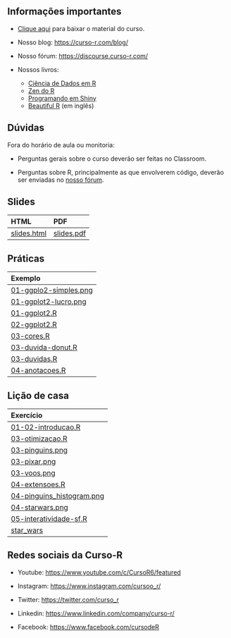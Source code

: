 
<!-- README.md is generated from README.Rmd. Please edit that file -->

## Informações importantes

- [Clique
  aqui](https://github.com/curso-r/202308-visualizacao/archive/refs/heads/main.zip)
  para baixar o material do curso.

- Nosso blog: <https://curso-r.com/blog/>

- Nosso fórum: <https://discourse.curso-r.com/>

- Nossos livros:

  - [Ciência de Dados em R](https://livro.curso-r.com/)
  - [Zen do R](https://curso-r.github.io/zen-do-r/)
  - [Programando em Shiny](https://programando-em-shiny.curso-r.com/)
  - [Beautiful R](https://curso-r.github.io/beautiful-r/) (em inglês)

## Dúvidas

Fora do horário de aula ou monitoria:

- Perguntas gerais sobre o curso deverão ser feitas no Classroom.

- Perguntas sobre R, principalmente as que envolverem código, deverão
  ser enviadas no [nosso fórum](https://discourse.curso-r.com/).

## Slides

| HTML                                                                            | PDF                                                                           |
|:--------------------------------------------------------------------------------|:------------------------------------------------------------------------------|
| [slides.html](https://curso-r.github.io/main-visualizacao/slides/slides.html#1) | [slides.pdf](https://curso-r.github.io/202308-visualizacao/slides/slides.pdf) |

## Práticas

| Exemplo                                                                                               |
|:------------------------------------------------------------------------------------------------------|
| [01-ggplo2-simples.png](https://curso-r.github.io/202308-visualizacao/praticas/01-ggplo2-simples.png) |
| [01-ggplot2-lucro.png](https://curso-r.github.io/202308-visualizacao/praticas/01-ggplot2-lucro.png)   |
| [01-ggplot2.R](https://curso-r.github.io/202308-visualizacao/praticas/01-ggplot2.R)                   |
| [02-ggplot2.R](https://curso-r.github.io/202308-visualizacao/praticas/02-ggplot2.R)                   |
| [03-cores.R](https://curso-r.github.io/202308-visualizacao/praticas/03-cores.R)                       |
| [03-duvida-donut.R](https://curso-r.github.io/202308-visualizacao/praticas/03-duvida-donut.R)         |
| [03-duvidas.R](https://curso-r.github.io/202308-visualizacao/praticas/03-duvidas.R)                   |
| [04-anotacoes.R](https://curso-r.github.io/202308-visualizacao/praticas/04-anotacoes.R)               |

## Lição de casa

| Exercício                                                                                                       |
|:----------------------------------------------------------------------------------------------------------------|
| [01-02-introducao.R](https://curso-r.github.io/202308-visualizacao/exercicios/01-02-introducao.R)               |
| [03-otimizacao.R](https://curso-r.github.io/202308-visualizacao/exercicios/03-otimizacao.R)                     |
| [03-pinguins.png](https://curso-r.github.io/202308-visualizacao/exercicios/03-pinguins.png)                     |
| [03-pixar.png](https://curso-r.github.io/202308-visualizacao/exercicios/03-pixar.png)                           |
| [03-voos.png](https://curso-r.github.io/202308-visualizacao/exercicios/03-voos.png)                             |
| [04-extensoes.R](https://curso-r.github.io/202308-visualizacao/exercicios/04-extensoes.R)                       |
| [04-pinguins_histogram.png](https://curso-r.github.io/202308-visualizacao/exercicios/04-pinguins_histogram.png) |
| [04-starwars.png](https://curso-r.github.io/202308-visualizacao/exercicios/04-starwars.png)                     |
| [05-interatividade-sf.R](https://curso-r.github.io/202308-visualizacao/exercicios/05-interatividade-sf.R)       |
| [star_wars](https://curso-r.github.io/202308-visualizacao/exercicios/star_wars)                                 |

## Redes sociais da Curso-R

- Youtube: <https://www.youtube.com/c/CursoR6/featured>

- Instagram: <https://www.instagram.com/cursoo_r/>

- Twitter: <https://twitter.com/curso_r>

- Linkedin: <https://www.linkedin.com/company/curso-r/>

- Facebook: <https://www.facebook.com/cursodeR>
